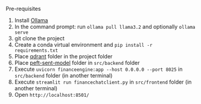 Pre-requisites
1. Install [Ollama](https://ollama.com/download)
2. In the command prompt: run `ollama pull llama3.2` and optionally `ollama serve`
3. git clone the project
4. Create a conda virtual environment and `pip install -r requirements.txt`
4. Place [qdrant]() folder in the project folder
5. Place [peft-sent-model]() folder in `src/backend` folder
6. Execute `uvicorn financeengine:app --host 0.0.0.0 --port 8025` in `src/backend` folder (in another terminal)
7. Execute `streamlit run financechatclient.py` in `src/frontend` folder (in another terminal)
8. Open `http://localhost:8501/`
